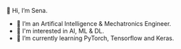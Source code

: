  👋 Hi, I’m Sena.
- 👀 I’m an Artifical Intelligence & Mechatronics Engineer. 
- 🐋 I'm interested in AI, ML & DL.
- 🌱 I’m currently learning PyTorch, Tensorflow and Keras.




<!---
senashn/senashn is a ✨ special ✨ repository because its `README.md` (this file) appears on your GitHub profile.
You can click the Preview link to take a look at your changes.
--->
